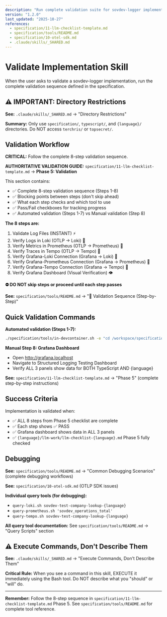 ```yaml
---
description: "Run complete validation suite for sovdev-logger implementation. Validates file logs, OTLP backends, and Grafana dashboard. Use when validating any language implementation."
version: "1.2.0"
last_updated: "2025-10-27"
references:
  - specification/11-llm-checklist-template.md
  - specification/tools/README.md
  - specification/10-otel-sdk.md
  - .claude/skills/_SHARED.md
---
```


# Validate Implementation Skill

When the user asks to validate a sovdev-logger implementation, run the complete validation sequence defined in the specification.

## ⚠️ IMPORTANT: Directory Restrictions

**See:** `.claude/skills/_SHARED.md` → "Directory Restrictions"

**Summary:** Only use `specification/`, `typescript/`, and `{language}/` directories. Do NOT access `terchris/` or `topsecret/`.

## Validation Workflow

**CRITICAL:** Follow the complete 8-step validation sequence.

**AUTHORITATIVE VALIDATION GUIDE:** `specification/11-llm-checklist-template.md` → **Phase 5: Validation**

This section contains:
- ✅ Complete 8-step validation sequence (Steps 1-8)
- ✅ Blocking points between steps (don't skip ahead)
- ✅ What each step checks and which tool to use
- ✅ Pass/Fail checkboxes for tracking progress
- ✅ Automated validation (Steps 1-7) vs Manual validation (Step 8)

**The 8 steps are:**
1. Validate Log Files (INSTANT) ⚡
2. Verify Logs in Loki (OTLP → Loki) 🔄
3. Verify Metrics in Prometheus (OTLP → Prometheus) 🔄
4. Verify Traces in Tempo (OTLP → Tempo) 🔄
5. Verify Grafana-Loki Connection (Grafana → Loki) 🔄
6. Verify Grafana-Prometheus Connection (Grafana → Prometheus) 🔄
7. Verify Grafana-Tempo Connection (Grafana → Tempo) 🔄
8. Verify Grafana Dashboard (Visual Verification) 👁️

**⛔ DO NOT skip steps or proceed until each step passes**

**See:** `specification/tools/README.md` → "🔢 Validation Sequence (Step-by-Step)"

## Quick Validation Commands

<!-- Commands below duplicated from specification/tools/README.md for immediate LLM execution convenience -->

**Automated validation (Steps 1-7):**
```bash
./specification/tools/in-devcontainer.sh -e "cd /workspace/specification/tools && ./run-full-validation.sh {language}"
```

**Manual Step 8: Grafana Dashboard**
- Open http://grafana.localhost
- Navigate to Structured Logging Testing Dashboard
- Verify ALL 3 panels show data for BOTH TypeScript AND {language}

**See:** `specification/11-llm-checklist-template.md` → "Phase 5" (complete step-by-step instructions)

## Success Criteria

Implementation is validated when:
- ✅ ALL 8 steps from Phase 5 checklist are complete
- ✅ Each step shows ✅ PASS
- ✅ Grafana dashboard shows data in ALL 3 panels
- ✅ `{language}/llm-work/llm-checklist-{language}.md` Phase 5 fully checked

## Debugging

**See:** `specification/tools/README.md` → "Common Debugging Scenarios" (complete debugging workflows)

**See:** `specification/10-otel-sdk.md` (OTLP SDK issues)

<!-- Tool names below duplicated from specification/tools/README.md for quick reference -->

**Individual query tools (for debugging):**
- `query-loki.sh sovdev-test-company-lookup-{language}`
- `query-prometheus.sh 'sovdev_operations_total'`
- `query-tempo.sh sovdev-test-company-lookup-{language}`

**All query tool documentation:** See `specification/tools/README.md` → "Query Scripts" section

## ⚠️ Execute Commands, Don't Describe Them

**See:** `.claude/skills/_SHARED.md` → "Execute Commands, Don't Describe Them"

**Critical Rule:** When you see a command in this skill, EXECUTE it immediately using the Bash tool. Do NOT describe what you "should" or "will" do.

---

**Remember:** Follow the 8-step sequence in `specification/11-llm-checklist-template.md` Phase 5. See `specification/tools/README.md` for complete tool reference.
